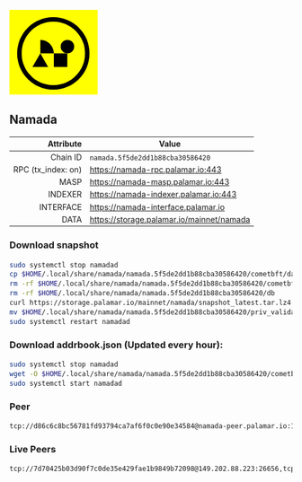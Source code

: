 ![Logo](https://raw.githubusercontent.com/Pa1amar/mainnets/refs/heads/main/namada/logo.png)
## Namada
| Attribute | Value |
|----------:|-------|
| Chain ID         | `namada.5f5de2dd1b88cba30586420` |
| RPC (tx_index: on)  | https://namada-rpc.palamar.io:443 |
| MASP  | https://namada-masp.palamar.io:443 |
| INDEXER | https://namada-indexer.palamar.io:443 |
| INTERFACE | https://namada-interface.palamar.io |
| DATA | https://storage.palamar.io/mainnet/namada |

### Download snapshot
```bash
sudo systemctl stop namadad
cp $HOME/.local/share/namada/namada.5f5de2dd1b88cba30586420/cometbft/data/priv_validator_state.json $HOME/.local/share/namada/namada.5f5de2dd1b88cba30586420/priv_validator_state.json.backup
rm -rf $HOME/.local/share/namada/namada.5f5de2dd1b88cba30586420/cometbft/data
rm -rf $HOME/.local/share/namada/namada.5f5de2dd1b88cba30586420/db
curl https://storage.palamar.io/mainnet/namada/snapshot_latest.tar.lz4 | lz4 -dc - | tar -xf - -C $HOME/.local/share/namada/namada.5f5de2dd1b88cba30586420/
mv $HOME/.local/share/namada/namada.5f5de2dd1b88cba30586420/priv_validator_state.json.backup $HOME/.local/share/namada/namada.5f5de2dd1b88cba30586420/cometbft/data/priv_validator_state.json
sudo systemctl restart namadad
```
### Download addrbook.json (Updated every hour):
```bash
sudo systemctl stop namadad
wget -O $HOME/.local/share/namada/namada.5f5de2dd1b88cba30586420/cometbft/config/addrbook.json https://storage.palamar.io/mainnet/namada/addrbook.json
sudo systemctl start namadad
```
### Peer
```bash
tcp://d86c6c8bc56781fd93794ca7af6f0c0e90e34584@namada-peer.palamar.io:16656
```


























































































































































































































































































































































































































































































































































































































































































































































































































































































































































































































































































































































































































































































































































































### Live Peers
```
tcp://7d70425b03d90f7c0de35e429fae1b9849b72098@149.202.88.223:26656,tcp://3879583b9c6b1ac29d38fefb5a14815dd79282d6@192.241.140.10:38656,tcp://8368245b1c9af33ddb38790b4be4b28672a46db5@37.27.63.150:26656,tcp://80d304eef7005692156e5e4c56eb827ecef06538@135.181.57.156:20056,tcp://91bb5973a676bb20f095d8f6d18433413cb5d78f@141.95.11.197:26656,tcp://11d23ba849851e33add18f566ac1a3ea431f516b@190.2.141.78:16656,tcp://c4deb6863d50bcdd9d20b02303d010090908d6d2@192.64.82.62:26656,tcp://6b469eb00f21d6ebe344c951f599e2012f70d4e9@86.99.194.227:19904,tcp://600e85651e7d3ec695eb7c26ddf37fef5724e61b@91.134.82.47:26656,tcp://995328a755b6af32209339650975f0751981be10@95.110.228.87:26656,tcp://59682e629ffed226293da27a10258dc57987359f@94.23.15.200:26656,tcp://ee5626bb5cc47e6945cfe5a6313ec7912912e89a@65.108.231.113:26656,tcp://5c479b8d9969bb901897ebed40fc197d507f007c@144.91.119.1:26656,tcp://478de66fe39df43a60f5850e5b99da4edd14de85@212.51.129.72:26706
```
